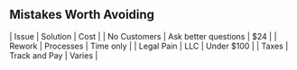 ## Mistakes Worth Avoiding

| Issue | Solution | Cost |
| No Customers | Ask better questions | $24 |
| Rework | Processes | Time only |
| Legal Pain | LLC | Under $100 |
| Taxes | Track and Pay | Varies |
